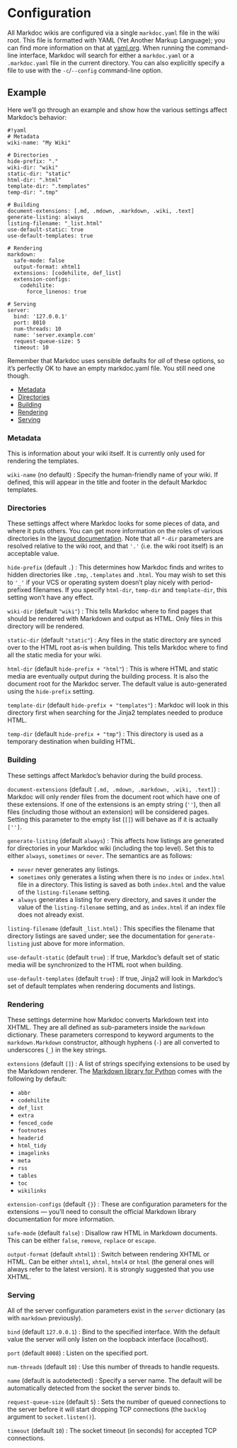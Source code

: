# Configuration

All Markdoc wikis are configured via a single `markdoc.yaml` file in the wiki root. This file is formatted with YAML (Yet Another Markup Language); you can find more information on that at [yaml.org](http://yaml.org/). When running the command-line interface, Markdoc will search for either a `markdoc.yaml` or a `.markdoc.yaml` file in the current directory. You can also explicitly specify a file to use with the `-c`/`--config` command-line option.

## Example

Here we’ll go through an example and show how the various settings affect Markdoc’s behavior:

    #!yaml
    # Metadata
    wiki-name: "My Wiki"
    
    # Directories
    hide-prefix: "."
    wiki-dir: "wiki"
    static-dir: "static"
    html-dir: ".html"
    template-dir: ".templates"
    temp-dir: ".tmp"
    
    # Building
    document-extensions: [.md, .mdown, .markdown, .wiki, .text]
    generate-listing: always
    listing-filename: "_list.html"
    use-default-static: true
    use-default-templates: true
    
    # Rendering
    markdown:
      safe-mode: false
      output-format: xhtml1
      extensions: [codehilite, def_list]
      extension-configs:
        codehilite:
          force_linenos: true
    
    # Serving
    server:
      bind: '127.0.0.1'
      port: 8010
      num-threads: 10
      name: 'server.example.com'
      request-queue-size: 5
      timeout: 10

Remember that Markdoc uses sensible defaults for *all* of these options, so it’s perfectly OK to have an empty markdoc.yaml file. You still need one though.

* [Metadata](#metadata)
* [Directories](#directories)
* [Building](#building)
* [Rendering](#rendering)
* [Serving](#serving)

### Metadata

This is information about your wiki itself. It is currently only used for rendering the templates.

`wiki-name` (no default)
: Specify the human-friendly name of your wiki. If defined, this will appear in the title and footer in the default Markdoc templates.

### Directories

These settings affect where Markdoc looks for some pieces of data, and where it puts others. You can get more information on the roles of various directories in the [layout documentation](/layout). Note that all `*-dir` parameters are resolved relative to the wiki root, and that `'.'` (i.e. the wiki root itself) is an acceptable value.

`hide-prefix` (default `.`)
: This determines how Markdoc finds and writes to hidden directories like `.tmp`, `.templates` and `.html`. You may wish to set this to `'_'` if your VCS or operating system doesn’t play nicely with period-prefixed filenames. If you specify `html-dir`, `temp-dir` and `template-dir`, this setting won’t have any effect.

`wiki-dir` (default `"wiki"`)
: This tells Markdoc where to find pages that should be rendered with Markdown and output as HTML. Only files in this directory will be rendered.

`static-dir` (default `"static"`)
: Any files in the static directory are synced over to the HTML root as-is when building. This tells Markdoc where to find all the static media for your wiki.

`html-dir` (default `hide-prefix + "html"`)
: This is where HTML and static media are eventually output during the building process. It is also the document root for the Markdoc server. The default value is auto-generated using the `hide-prefix` setting.

`template-dir` (default `hide-prefix + "templates"`)
: Markdoc will look in this directory first when searching for the Jinja2 templates needed to produce HTML.

`temp-dir` (default `hide-prefix + "tmp"`)
: This directory is used as a temporary destination when building HTML.

### Building

These settings affect Markdoc’s behavior during the build process.

`document-extensions` (default `[.md, .mdown, .markdown, .wiki, .text]`)
: Markdoc will only render files from the document root which have one of these extensions. If one of the extensions is an empty string (`''`), then all files (including those without an extension) will be considered pages. Setting this parameter to the empty list (`[]`) will behave as if it is actually `['']`.

`generate-listing` (default `always`)
: This affects how listings are generated for directories in your Markdoc wiki (including the top level). Set this to either `always`, `sometimes` or `never`. The semantics are as follows:
  
  * `never` never generates any listings.
  * `sometimes` only generates a listing when there is no `index` or `index.html` file in a directory. This listing is saved as both `index.html` and the value of the `listing-filename` setting.
  * `always` generates a listing for every directory, and saves it under the value of the `listing-filename` setting, and as `index.html` if an index file does not already exist.

`listing-filename` (default `_list.html`)
: This specifies the filename that directory listings are saved under; see the documentation for `generate-listing` just above for more information.

`use-default-static` (default `true`)
: If true, Markdoc’s default set of static media will be synchronized to the HTML root when building.

`use-default-templates` (default `true`)
: If true, Jinja2 will look in Markdoc’s set of default templates when rendering documents and listings.

### Rendering

These settings determine how Markdoc converts Markdown text into XHTML. They are all defined as sub-parameters inside the `markdown` dictionary. These parameters correspond to keyword arguments to the `markdown.Markdown` constructor, although hyphens (`-`) are all converted to underscores (`_`) in the key strings.

`extensions` (default `[]`)
: A list of strings specifying extensions to be used by the Markdown renderer. The [Markdown library for Python][markdown-python-lib] comes with the following by default:
  
  * `abbr`
  * `codehilite`
  * `def_list`
  * `extra`
  * `fenced_code`
  * `footnotes`
  * `headerid`
  * `html_tidy`
  * `imagelinks`
  * `meta`
  * `rss`
  * `tables`
  * `toc`
  * `wikilinks`

  [markdown-python-lib]: http://www.freewisdom.org/projects/python-markdown

`extension-configs` (default `{}`)
: These are configuration parameters for the extensions — you’ll need to consult the official Markdown library documentation for more information.

`safe-mode` (default `false`)
: Disallow raw HTML in Markdown documents. This can be either `false`, `remove`, `replace` or `escape`.

`output-format` (default `xhtml1`)
: Switch between rendering XHTML or HTML. Can be either `xhtml1`, `xhtml`, `html4` or `html` (the general ones will always refer to the latest version). It is strongly suggested that you use XHTML.

### Serving

All of the server configuration parameters exist in the `server` dictionary (as with `markdown` previously).

`bind` (default `127.0.0.1`)
: Bind to the specified interface. With the default value the server will only listen on the loopback interface (localhost).

`port` (default `8008`)
: Listen on the specified port.

`num-threads` (default `10`)
: Use this number of threads to handle requests.

`name` (default is autodetected)
: Specify a server name. The default will be automatically detected from the socket the server binds to.

`request-queue-size` (default `5`)
: Sets the number of queued connections to the server before it will start dropping TCP connections (the `backlog` argument to `socket.listen()`).

`timeout` (default `10`)
: The socket timeout (in seconds) for accepted TCP connections.
